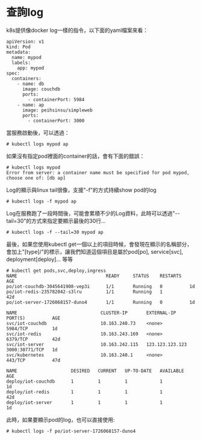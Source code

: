 # 查詢log

k8s提供像docker log一樣的指令，以下面的yaml檔案來看：

```
apiVersion: v1
kind: Pod
metadata:
  name: mypod
  labels:
    app: mypod
spec:
  containers:
    - name: db
      image: couchdb
      ports:
        - containerPort: 5984
    - name: ap
      image: peihsinsu/simpleweb
      ports:
        - containerPort: 3000
```

當服務啟動後，可以透過：

```
# kubectl logs mypod ap
```

如果沒有指定pod裡面的container的話，會有下面的錯誤：

```
# kubectl logs mypod
Error from server: a container name must be specified for pod mypod, choose one of: [db ap]
```

Log的顯示與linux tail很像，支援"-f"的方式持續show pod的log

```
# kubectl logs -f mypod ap
```

Log在服務跑了一段時間後，可能會累積不少的Log資料，此時可以透過"--tail=30"的方式來指定要顯示最後的30行...

```
# kubectl logs -f --tail=30 mypod ap
```

最後，如果您使用kubectl get一個以上的項目時候，會發現在顯示的名稱部分，會加上"[type]/"的標示，讓我們知道這個項目是屬於pod[po], service[svc], deployment[deploy]... 等等

```
# kubectl get pods,svc,deploy,ingress
NAME                                 READY     STATUS    RESTARTS   AGE
po/iot-couchdb-3045641908-vep3i      1/1       Running   0          1d
po/iot-redis-235782042-s3lru         1/1       Running   1          42d
po/iot-server-1726068157-duno4       1/1       Running   0          1d

NAME                               CLUSTER-IP       EXTERNAL-IP       PORT(S)          AGE
svc/iot-couchdb                    10.163.240.73    <none>            5984/TCP         1d
svc/iot-redis                      10.163.243.169   <none>            6379/TCP         42d
svc/iot-server                     10.163.242.115   123.123.123.123    3000:30771/TCP   1d
svc/kubernetes                     10.163.240.1     <none>            443/TCP          47d

NAME                    DESIRED   CURRENT   UP-TO-DATE   AVAILABLE   AGE
deploy/iot-couchdb      1         1         1            1           1d
deploy/iot-redis        1         1         1            1           42d
deploy/iot-server       1         1         1            1           1d
```

此時，如果要顯示pod的log，也可以直接使用:

```
# kubectl logs -f po/iot-server-1726068157-duno4
```


